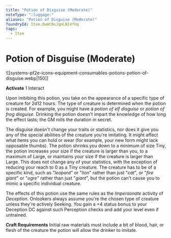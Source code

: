 ```yaml
---
title: "Potion of Disguise (Moderate)"
noteType: ":luggage:"
aliases: "Potion of Disguise (Moderate)"
foundryId: Item.OwWCNsJqHLNI4fHq
tags:
  - Item
---
```


# Potion of Disguise (Moderate)
![[systems-pf2e-icons-equipment-consumables-potions-potion-of-disguise.webp|150]]

**Activate** 1 Interact

Upon imbibing this potion, you take on the appearance of a specific type of creature for 2d12 hours. The type of creature is determined when the potion is created. For example, you might have a _potion of elf disguise_ or _potion of frog disguise_. Drinking the potion doesn't impart the knowledge of how long the effect lasts; the GM rolls the duration in secret.

The disguise doesn't change your traits or statistics, nor does it give you any of the special abilities of the creature you're imitating. It might affect what items you can hold or wear (for example, your new form might lack opposable thumbs). The potion shrinks you down to a minimum of size Tiny, the potion increases your size if the creature is larger than you, to a maximum of Large, or maintains your size if the creature is larger than Large. This does not change any of your statistics, with the exception of reducing your reach to 0 as a Tiny creature. The creature has to be of a specific kind, such as "_leopard_" or "_lion_" rather than just "_cat_", or "_fire giant_" or "_ogre_" rather than just "_giant_", but the potion can't cause you to mimic a specific individual creature.

The effects of this potion use the same rules as the _Impersonate_ activity of _Deception_. Onlookers always assume you're the chosen type of creature unless they're actively Seeking. You gain a +4 status bonus to your Deception DC against such Perception checks and add your level even if untrained.

**Craft Requirements** Initial raw materials must include a bit of blood, hair, or flesh of the creature the potion will allow the drinker to imitate.

